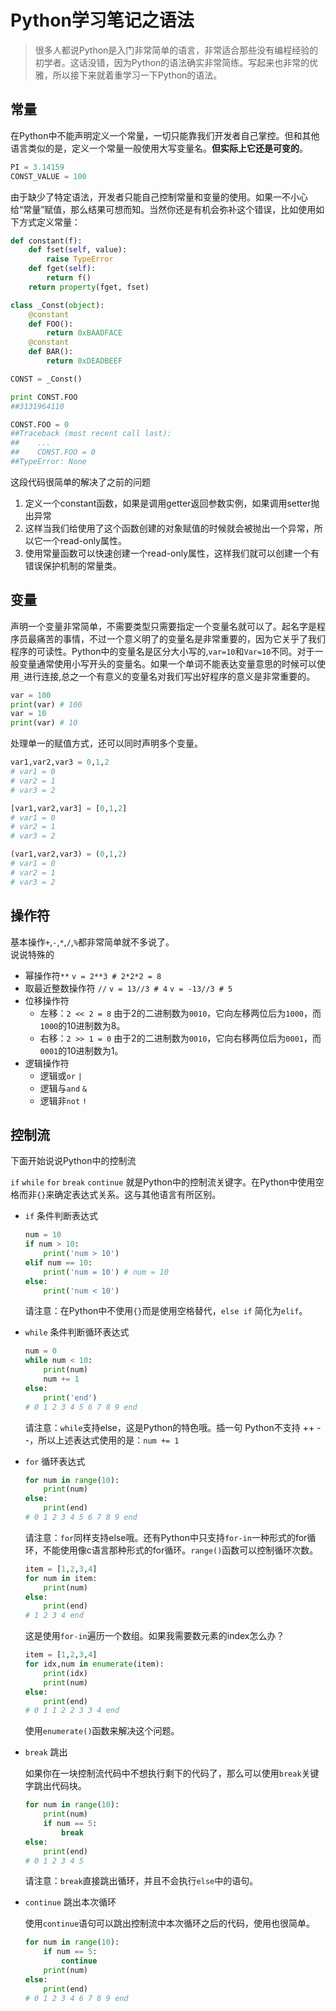 # Python学习笔记之语法
> 很多人都说Python是入门非常简单的语言，非常适合那些没有编程经验的初学者。这话没错，因为Python的语法确实非常简练。写起来也非常的优雅，所以接下来就着重学习一下Python的语法。

## 常量
在Python中不能声明定义一个常量，一切只能靠我们开发者自己掌控。但和其他语言类似的是，定义一个常量一般使用大写变量名。**但实际上它还是可变的**。
```Python
PI = 3.14159
CONST_VALUE = 100
```
由于缺少了特定语法，开发者只能自己控制常量和变量的使用。如果一不小心给“常量”赋值，那么结果可想而知。当然你还是有机会弥补这个错误，比如使用如下方式定义常量：

```Python
def constant(f):
    def fset(self, value):
        raise TypeError
    def fget(self):
        return f()
    return property(fget, fset)

class _Const(object):
    @constant
    def FOO():
        return 0xBAADFACE
    @constant
    def BAR():
        return 0xDEADBEEF

CONST = _Const()

print CONST.FOO
##3131964110

CONST.FOO = 0
##Traceback (most recent call last):
##    ...
##    CONST.FOO = 0
##TypeError: None
```
这段代码很简单的解决了之前的问题

1. 定义一个constant函数，如果是调用getter返回参数实例，如果调用setter抛出异常
2. 这样当我们给使用了这个函数创建的对象赋值的时候就会被抛出一个异常，所以它一个read-only属性。
3. 使用常量函数可以快速创建一个read-only属性，这样我们就可以创建一个有错误保护机制的常量类。

## 变量
声明一个变量非常简单，不需要类型只需要指定一个变量名就可以了。起名字是程序员最痛苦的事情，不过一个意义明了的变量名是非常重要的，因为它关乎了我们程序的可读性。Python中的变量名是区分大小写的,`var=10`和`Var=10`不同。对于一般变量通常使用小写开头的变量名。如果一个单词不能表达变量意思的时候可以使用`_`进行连接,总之一个有意义的变量名对我们写出好程序的意义是非常重要的。

```Python
var = 100
print(var) # 100
var = 10
print(var) # 10
```

处理单一的赋值方式，还可以同时声明多个变量。

```Python
var1,var2,var3 = 0,1,2
# var1 = 0
# var2 = 1
# var3 = 2

[var1,var2,var3] = [0,1,2]
# var1 = 0
# var2 = 1
# var3 = 2

(var1,var2,var3) = (0,1,2)
# var1 = 0
# var2 = 1
# var3 = 2
```

## 操作符
基本操作`+`,`-`,`*`,`/`,`%`都非常简单就不多说了。    
说说特殊的
* 幂操作符`**`
    `v = 2**3 # 2*2*2 = 8`
* 取最近整数操作符 `//`
    `v = 13//3 # 4`
    `v = -13//3 # 5`
* 位移操作符
    * 左移：`2 << 2 = 8`
        由于2的二进制数为`0010`，它向左移两位后为`1000`，而`1000`的10进制数为8。
    * 右移：`2 >> 1 = 0`
        由于2的二进制数为`0010`，它向右移两位后为`0001`，而`0001`的10进制数为1。
* 逻辑操作符
    * 逻辑或`or` `|`
    * 逻辑与`and` `&`
    * 逻辑非`not` `!`

## 控制流
下面开始说说Python中的控制流    

`if` `while` `for` `break` `continue` 就是Python中的控制流关键字。在Python中使用空格而非`{}`来确定表达式关系。这与其他语言有所区别。

* `if` 条件判断表达式

    ```python
    num = 10
    if num > 10:
        print('num > 10')
    elif num == 10:
        print('num = 10') # num = 10
    else:
        print('num < 10')
    ```
    请注意：在Python中不使用`{}`而是使用空格替代，`else if` 简化为`elif`。


* `while` 条件判断循环表达式

    ```python
    num = 0
    while num < 10:
        print(num)
        num += 1
    else:
        print('end')
    # 0 1 2 3 4 5 6 7 8 9 end
    ```
    请注意：`while`支持else，这是Python的特色哦。插一句 Python不支持 ++ --，所以上述表达式使用的是：`num += 1`

* `for` 循环表达式

    ```python
    for num in range(10):
        print(num)
    else:
        print(end)
    # 0 1 2 3 4 5 6 7 8 9 end
    ```
    请注意：`for`同样支持else哦。还有Python中只支持`for-in`一种形式的for循环，不能使用像c语言那种形式的for循环。`range()`函数可以控制循环次数。

    ```python
    item = [1,2,3,4]
    for num in item:
        print(num)
    else:
        print(end)
    # 1 2 3 4 end
    ```
    这是使用`for-in`遍历一个数组。如果我需要数元素的index怎么办？

    ```python
    item = [1,2,3,4]
    for idx,num in enumerate(item):
        print(idx)
        print(num)
    else:
        print(end)
    # 0 1 1 2 2 3 3 4 end
    ```
    使用`enumerate()`函数来解决这个问题。

* `break` 跳出

    如果你在一块控制流代码中不想执行剩下的代码了，那么可以使用`break`关键字跳出代码块。

    ```python
    for num in range(10):
        print(num)
        if num == 5:
            break
    else:
        print(end)
    # 0 1 2 3 4 5
    ```
    请注意：`break`直接跳出循环，并且不会执行`else`中的语句。

* `continue` 跳出本次循环

    使用`continue`语句可以跳出控制流中本次循环之后的代码，使用也很简单。

    ```python
    for num in range(10):
        if num == 5:
            continue
        print(num)
    else:
        print(end)
    # 0 1 2 3 4 6 7 8 9 end
    ```









